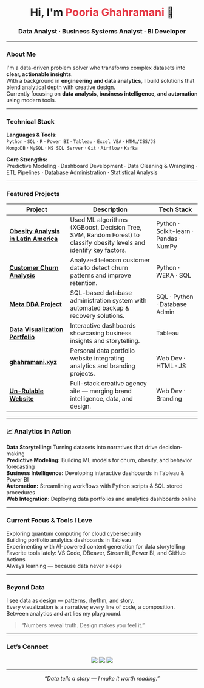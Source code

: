 <!--
  GitHub Profile README for Pooria Ghahramani (Gazrasepah)
  Theme: Minimal, professional, dark aesthetic with data-focused visuals
-->

<h1 align="center">Hi, I'm <span style="color:#E63946;">Pooria Ghahramani</span> 👋</h1>
<h3 align="center">Data Analyst · Business Systems Analyst · BI Developer</h3>

---

###  About Me  
I'm a data-driven problem solver who transforms complex datasets into **clear, actionable insights**.  
With a background in **engineering and data analytics**, I build solutions that blend analytical depth with creative design.  
Currently focusing on **data analysis, business intelligence, and automation** using modern tools.

---

###  Technical Stack  

**Languages & Tools:**  
`Python` · `SQL` · `R` · `Power BI` · `Tableau` · `Excel VBA` · `HTML/CSS/JS`  
`MongoDB` · `MySQL` · `MS SQL Server` · `Git` · `Airflow` · `Kafka`  

**Core Strengths:**  
Predictive Modeling · Dashboard Development · Data Cleaning & Wrangling ·  
ETL Pipelines · Database Administration · Statistical Analysis

---

###  Featured Projects  

|  Project |  Description |  Tech Stack |
|------------|----------------|---------------|
| [**Obesity Analysis in Latin America**](https://github.com/Gazrasepah/obesity-analysis) | Used ML algorithms (XGBoost, Decision Tree, SVM, Random Forest) to classify obesity levels and identify key factors. | Python · Scikit-learn · Pandas · NumPy |
| [**Customer Churn Analysis**](https://github.com/Gazrasepah/customer-churn) | Analyzed telecom customer data to detect churn patterns and improve retention. | Python · WEKA · SQL |
|[**Meta DBA Project**](https://github.com/Gazrasepah/DBA-project) | SQL-based database administration system with automated backup & recovery solutions. | SQL · Python · Database Admin |
| [**Data Visualization Portfolio**](https://public.tableau.com/app/profile/pooria.ghahramani/vizzes) | Interactive dashboards showcasing business insights and storytelling. | Tableau |
| [**ghahramani.xyz**](https://ghahramani.xyz) | Personal data portfolio website integrating analytics and branding projects. | Web Dev · HTML · JS |
| [**Un-Rulable Website**](https://un-rulable.com) | Full-stack creative agency site — merging brand intelligence, data, and design. | Web Dev · Branding |

---

### 📈 Analytics in Action

 **Data Storytelling:** Turning datasets into narratives that drive decision-making  
 **Predictive Modeling:** Building ML models for churn, obesity, and behavior forecasting  
 **Business Intelligence:** Developing interactive dashboards in Tableau & Power BI  
 **Automation:** Streamlining workflows with Python scripts & SQL stored procedures  
 **Web Integration:** Deploying data portfolios and analytics dashboards online  

---

###  Current Focus & Tools I Love

 Exploring quantum computing for cloud cybersecurity  
 Building portfolio analytics dashboards in Tableau  
 Experimenting with AI-powered content generation for data storytelling  
 Favorite tools lately: VS Code, DBeaver, Streamlit, Power BI, and GitHub Actions  
 Always learning — because data never sleeps  

---

###  Beyond Data  

I see data as design — patterns, rhythm, and story.  
Every visualization is a narrative; every line of code, a composition.  
Between analytics and art lies my playground.  
> “Numbers reveal truth. Design makes you feel it.”  

---

###  Let’s Connect  

<p align="center">
  <a href="https://linkedin.com/in/pooria-ghahramani" target="_blank"><img src="https://img.shields.io/badge/LinkedIn-0A66C2?style=for-the-badge&logo=linkedin&logoColor=white"/></a>
  <a href="https://ghahramani.xyz" target="_blank"><img src="https://img.shields.io/badge/Portfolio-FF2E63?style=for-the-badge&logo=firefox&logoColor=white"/></a>
  <a href="https://public.tableau.com/app/profile/pooria.ghahramani/vizzes" target="_blank"><img src="https://img.shields.io/badge/Tableau-1E76B3?style=for-the-badge&logo=tableau&logoColor=white"/></a>
</p>

---

<p align="center">
  <em>“Data tells a story — I make it worth reading.”</em>
</p>
